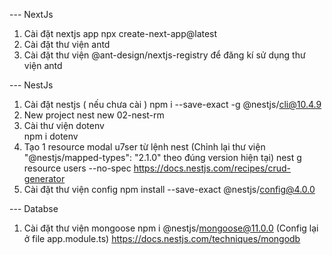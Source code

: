 --- NextJs

1. Cài đặt nextjs app
   npx create-next-app@latest
2. Cài đặt thư viện antd
3. Cài đặt thư viện @ant-design/nextjs-registry để đăng kí sử dụng thư viện antd

--- NestJs

1. Cài đặt nestjs ( nếu chưa cài )
   npm i --save-exact -g @nestjs/cli@10.4.9
2. New project
   nest new 02-nest-rm
3. Cài thư viện dotenv  
   npm i dotenv
4. Tạo 1 resource modal u7ser từ lệnh nest
   (Chỉnh lại thư viện "@nestjs/mapped-types": "2.1.0" theo đúng version hiện tại)
   nest g resource users --no-spec
   https://docs.nestjs.com/recipes/crud-generator
5. Cài đặt thư viện config
   npm install --save-exact @nestjs/config@4.0.0

--- Databse

1. Cài đặt thư viện mongoose
   npm i @nestjs/mongoose@11.0.0
   (Config lại ở file app.module.ts)
   https://docs.nestjs.com/techniques/mongodb
